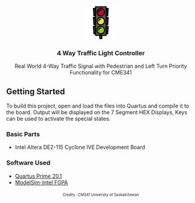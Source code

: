 <br />
<p align="center">
  <a ![RoundedIcon](RoundedIcon.png)> <img src="output_files/traffic light.png" alt="RoundedIcon" width="90" height="90"> </a>

  <h3 align="center">4 Way Traffic Light Controller</h3>

  <p align="center">
    Real World 4-Way Traffic Signal with Pedestrian and Left Turn Priority Functionality for CME341 
    <br />
  </p>
</p>

## Getting Started
To build this project, open and load the files into Quartus and compile it to the board. Output will be displayed on the 7 Segment HEX Displays, Keys can be used to activate the special states.

### Basic Parts
* Intel Altera DE2-115 Cyclone IVE Development Board

### Software Used
* [Quartus Prime 20.1](https://www.intel.com/content/www/us/en/software-kit/660907/intel-quartus-prime-lite-edition-design-software-version-20-1-1-for-windows.html)
* [ModelSim-Intel FGPA](https://www.intel.com/content/www/us/en/software-kit/750368/modelsim-intel-fpgas-standard-edition-software-version-18-1.html)


<p align="center">
<sup><sub> Credits : CM341 University of Saskatchewan  </sub></sup>
</p>
